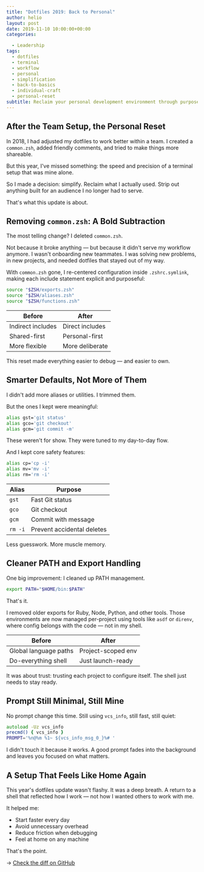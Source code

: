 ```yaml
---
title: "Dotfiles 2019: Back to Personal"
author: helio
layout: post
date: 2019-11-10 10:00:00+00:00
categories:

  - Leadership
tags:
  - dotfiles
  - terminal
  - workflow
  - personal
  - simplification
  - back-to-basics
  - individual-craft
  - personal-reset
subtitle: Reclaim your personal development environment through purposeful simplification—stripping team-oriented features to create a fast, focused, and deeply personal terminal setup
---
```


## After the Team Setup, the Personal Reset

In 2018, I had adjusted my dotfiles to work better within a team. I created a `common.zsh`, added friendly comments, and tried to make things more shareable.

But this year, I've missed something: the speed and precision of a terminal setup that was mine alone.

So I made a decision: simplify. Reclaim what I actually used. Strip out anything built for an audience I no longer had to serve.

That's what this update is about.

## Removing `common.zsh`: A Bold Subtraction

The most telling change? I deleted `common.zsh`.

Not because it broke anything — but because it didn't serve my workflow anymore. I wasn't onboarding new teammates. I was solving new problems, in new projects, and needed dotfiles that stayed out of my way.

With `common.zsh` gone, I re-centered configuration inside `.zshrc.symlink`, making each include statement explicit and purposeful:

```zsh
source "$ZSH/exports.zsh"
source "$ZSH/aliases.zsh"
source "$ZSH/functions.zsh"
```

| Before            | After           |
| ----------------- | --------------- |
| Indirect includes | Direct includes |
| Shared-first      | Personal-first  |
| More flexible     | More deliberate |

This reset made everything easier to debug — and easier to own.

## Smarter Defaults, Not More of Them

I didn't add more aliases or utilities. I trimmed them.

But the ones I kept were meaningful:

```zsh
alias gst='git status'
alias gco='git checkout'
alias gcm='git commit -m'
```

These weren't for show. They were tuned to my day-to-day flow.

And I kept core safety features:

```zsh
alias cp='cp -i'
alias mv='mv -i'
alias rm='rm -i'
```

| Alias   | Purpose                    |
| ------- | -------------------------- |
| `gst`   | Fast Git status            |
| `gco`   | Git checkout               |
| `gcm`   | Commit with message        |
| `rm -i` | Prevent accidental deletes |

Less guesswork. More muscle memory.

## Cleaner PATH and Export Handling

One big improvement: I cleaned up PATH management.

```zsh
export PATH="$HOME/bin:$PATH"
```

That's it.

I removed older exports for Ruby, Node, Python, and other tools. Those environments are now managed per-project using tools like `asdf` or `direnv`, where config belongs with the code — not in my shell.

| Before                | After              |
| --------------------- | ------------------ |
| Global language paths | Project-scoped env |
| Do-everything shell   | Just launch-ready  |

It was about trust: trusting each project to configure itself. The shell just needs to stay ready.

## Prompt Still Minimal, Still Mine

No prompt change this time. Still using `vcs_info`, still fast, still quiet:

```zsh
autoload -Uz vcs_info
precmd() { vcs_info }
PROMPT='%n@%m %1~ ${vcs_info_msg_0_}%# '
```

I didn't touch it because it works. A good prompt fades into the background and leaves you focused on what matters.

## A Setup That Feels Like Home Again

This year's dotfiles update wasn't flashy. It was a deep breath. A return to a shell that reflected how I work — not how I wanted others to work with me.

It helped me:

- Start faster every day
- Avoid unnecessary overhead
- Reduce friction when debugging
- Feel at home on any machine

That's the point.

→ [Check the diff on GitHub](https://github.com/helmedeiros/dotfiles/compare/8303f8a805e3713e44298b4b976d24cea964f4c8...f496fe8a1ab4a7a040e825f3b34c7d2d17dcb324)
